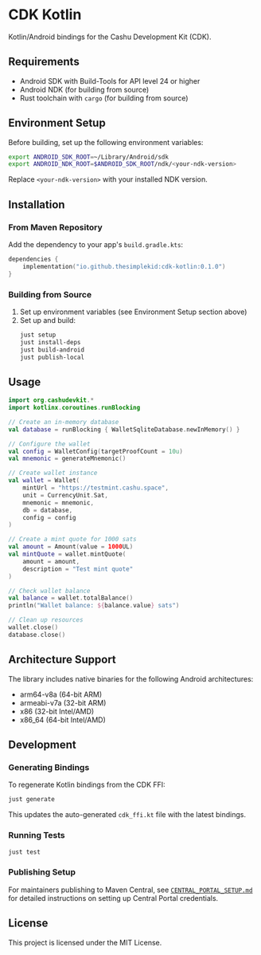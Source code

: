 # CDK Kotlin

Kotlin/Android bindings for the Cashu Development Kit (CDK).

## Requirements

- Android SDK with Build-Tools for API level 24 or higher
- Android NDK (for building from source)
- Rust toolchain with `cargo` (for building from source)

## Environment Setup

Before building, set up the following environment variables:

```bash
export ANDROID_SDK_ROOT=~/Library/Android/sdk
export ANDROID_NDK_ROOT=$ANDROID_SDK_ROOT/ndk/<your-ndk-version>
```

Replace `<your-ndk-version>` with your installed NDK version.

## Installation

### From Maven Repository

Add the dependency to your app's `build.gradle.kts`:

```kotlin
dependencies {
    implementation("io.github.thesimplekid:cdk-kotlin:0.1.0")
}
```

### Building from Source

1. Set up environment variables (see Environment Setup section above)
2. Set up and build:
   ```bash
   just setup
   just install-deps
   just build-android
   just publish-local
   ```

## Usage

```kotlin
import org.cashudevkit.*
import kotlinx.coroutines.runBlocking

// Create an in-memory database
val database = runBlocking { WalletSqliteDatabase.newInMemory() }

// Configure the wallet
val config = WalletConfig(targetProofCount = 10u)
val mnemonic = generateMnemonic()

// Create wallet instance
val wallet = Wallet(
    mintUrl = "https://testmint.cashu.space",
    unit = CurrencyUnit.Sat,
    mnemonic = mnemonic,
    db = database,
    config = config
)

// Create a mint quote for 1000 sats
val amount = Amount(value = 1000UL)
val mintQuote = wallet.mintQuote(
    amount = amount,
    description = "Test mint quote"
)

// Check wallet balance
val balance = wallet.totalBalance()
println("Wallet balance: ${balance.value} sats")

// Clean up resources
wallet.close()
database.close()
```

## Architecture Support

The library includes native binaries for the following Android architectures:
- arm64-v8a (64-bit ARM)
- armeabi-v7a (32-bit ARM)
- x86 (32-bit Intel/AMD)
- x86_64 (64-bit Intel/AMD)


## Development

### Generating Bindings

To regenerate Kotlin bindings from the CDK FFI:

```bash
just generate
```

This updates the auto-generated `cdk_ffi.kt` file with the latest bindings.

### Running Tests

```bash
just test
```

### Publishing Setup

For maintainers publishing to Maven Central, see [`CENTRAL_PORTAL_SETUP.md`](./CENTRAL_PORTAL_SETUP.md) for detailed instructions on setting up Central Portal credentials.

## License

This project is licensed under the MIT License.